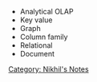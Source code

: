-   Analytical OLAP
-   Key value
-   Graph
-   Column family
-   Relational
-   Document

[Category: Nikhil's Notes](Category:_Nikhil's_Notes "wikilink")
